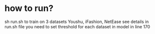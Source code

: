 # how to run?

sh run.sh to train on 3 datasets Youshu, iFashion, NetEase
see details in run.sh file
you need to set threshold for each dataset in model in line 170